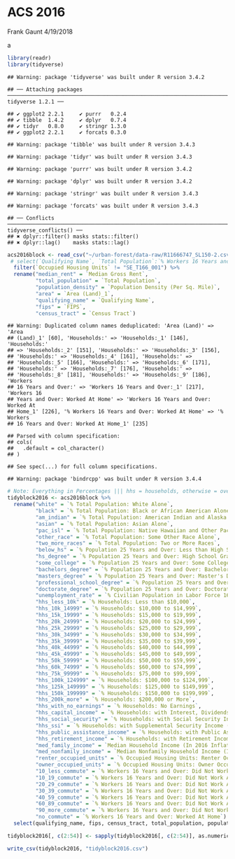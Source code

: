 ACS 2016
================
Frank Gaunt
4/19/2018

a

``` r
library(readr)
library(tidyverse)
```

    ## Warning: package 'tidyverse' was built under R version 3.4.2

    ## ── Attaching packages ─────────────────────────────────────────────────────────────────────────────────────── tidyverse 1.2.1 ──

    ## ✔ ggplot2 2.2.1     ✔ purrr   0.2.4
    ## ✔ tibble  1.4.2     ✔ dplyr   0.7.4
    ## ✔ tidyr   0.8.0     ✔ stringr 1.3.0
    ## ✔ ggplot2 2.2.1     ✔ forcats 0.3.0

    ## Warning: package 'tibble' was built under R version 3.4.3

    ## Warning: package 'tidyr' was built under R version 3.4.3

    ## Warning: package 'purrr' was built under R version 3.4.2

    ## Warning: package 'dplyr' was built under R version 3.4.2

    ## Warning: package 'stringr' was built under R version 3.4.3

    ## Warning: package 'forcats' was built under R version 3.4.3

    ## ── Conflicts ────────────────────────────────────────────────────────────────────────────────────────── tidyverse_conflicts() ──
    ## ✖ dplyr::filter() masks stats::filter()
    ## ✖ dplyr::lag()    masks stats::lag()

``` r
acs2016block <- read_csv("~/urban-forest/data-raw/R11666747_SL150-2.csv") %>%
 # select(`Qualifying Name`, `Total Population`:`% Workers 16 Years and Over: Worked At Home`) %>%
  filter(`Occupied Housing Units` != "SE_T166_001") %>%
  rename("median_rent" = `Median Gross Rent`,
         "total_population" = `Total Population`,
         "population_density" = `Population Density (Per Sq. Mile)`,
         "area" = `Area (Land)_1`,
         "qualifying_name" = `Qualifying Name`,
         "fips" = `FIPS`,
         "census_tract" = `Census Tract`)
```

    ## Warning: Duplicated column names deduplicated: 'Area (Land)' => 'Area
    ## (Land)_1' [60], 'Households:' => 'Households:_1' [146], 'Households:'
    ## => 'Households:_2' [151], 'Households:' => 'Households:_3' [156],
    ## 'Households:' => 'Households:_4' [161], 'Households:' =>
    ## 'Households:_5' [166], 'Households:' => 'Households:_6' [171],
    ## 'Households:' => 'Households:_7' [176], 'Households:' =>
    ## 'Households:_8' [181], 'Households:' => 'Households:_9' [186], 'Workers
    ## 16 Years and Over:' => 'Workers 16 Years and Over:_1' [217], 'Workers 16
    ## Years and Over: Worked At Home' => 'Workers 16 Years and Over: Worked At
    ## Home_1' [226], '% Workers 16 Years and Over: Worked At Home' => '% Workers
    ## 16 Years and Over: Worked At Home_1' [235]

    ## Parsed with column specification:
    ## cols(
    ##   .default = col_character()
    ## )

    ## See spec(...) for full column specifications.

    ## Warning: package 'bindrcpp' was built under R version 3.4.4

``` r
# Note: Everything in Percentages ||| hhs = households, otherwise = overall population ||| hs = high school
tidyblock2016 <- acs2016block %>%
  rename("white" = `% Total Population: White Alone`,
         "black" = `% Total Population: Black or African American Alone`,
         "am_indian" = `% Total Population: American Indian and Alaska Native Alone`,
         "asian" = `% Total Population: Asian Alone`,
         "pac_isl" = `% Total Population: Native Hawaiian and Other Pacific Islander Alone`,
         "other_race" = `% Total Population: Some Other Race Alone`,
         "two_more_races" = `% Total Population: Two or More Races`,
         "below_hs" = `% Population 25 Years and Over: Less than High School`,
         "hs_degree" = `% Population 25 Years and Over: High School Graduate (Includes Equivalency)`,
         "some_college" = `% Population 25 Years and Over: Some College`,
         "bachelors_degree" = `% Population 25 Years and Over: Bachelor's Degree`,
         "masters_degree" = `% Population 25 Years and Over: Master's Degree`,
         "professional_school_degree" = `% Population 25 Years and Over: Professional School Degree`,
         "doctorate_degree" = `% Population 25 Years and Over: Doctorate Degree`,
         "unemployment_rate" = `% Civilian Population in Labor Force 16 Years and Over: Unemployed`,
         "hhs_less_10k" = `% Households: Less than $10,000`,
         "hhs_10k_14999" = `% Households: $10,000 to $14,999`,
         "hhs_15k_19999" = `% Households: $15,000 to $19,999`,
         "hhs_20k_24999" = `% Households: $20,000 to $24,999`,
         "hhs_25k_29999" = `% Households: $25,000 to $29,999`,
         "hhs_30k_34999" = `% Households: $30,000 to $34,999`,
         "hhs_35k_39999" = `% Households: $35,000 to $39,999`,
         "hhs_40k_44999" = `% Households: $40,000 to $44,999`,
         "hhs_45k_49999" = `% Households: $45,000 to $49,999`,
         "hhs_50k_59999" = `% Households: $50,000 to $59,999`,
         "hhs_60k_74999" = `% Households: $60,000 to $74,999`,
         "hhs_75k_99999" = `% Households: $75,000 to $99,999`,
         "hhs_100k_124999" = `% Households: $100,000 to $124,999`,
         "hhs_125k_149999" = `% Households: $125,000 to $149,999`,
         "hhs_150k_199999" = `% Households: $150,000 to $199,999`,
         "hhs_200k_more" = `% Households: $200,000 or More`,
         "hhs_with_no_earnings" = `% Households: No Earnings`,
         "hhs_capital_income" = `% Households: with Interest, Dividends, or Net Rental Income`,
         "hhs_social_security" = `% Households: with Social Security Income`,
         "hhs_ssi" = `% Households: with Supplemental Security Income (Ssi)`,
         "hhs_public_assistance_income" = `% Households: with Public Assistance Income`,
         "hhs_retirement_income" = `% Households: with Retirement Income`,
         "med_family_income" = `Median Household Income (In 2016 Inflation Adjusted Dollars)`,
         "med_nonfamily_income" = `Median Nonfamily Household Income (In 2016 Inflation Adjusted Dollars)`,
         "renter_occupied_units" = `% Occupied Housing Units: Renter Occupied`,
         "owner_occupied_units" = `% Occupied Housing Units: Owner Occupied`,
         "10_less_commute" = `% Workers 16 Years and Over: Did Not Work At Home: Less than 10 Minutes`,
         "10_19_commute" = `% Workers 16 Years and Over: Did Not Work At Home: 10 to 19 Minutes`,
         "20_29_commute" = `% Workers 16 Years and Over: Did Not Work At Home: 20 to 29 Minutes`,
         "30_39_commute" = `% Workers 16 Years and Over: Did Not Work At Home: 30 to 39 Minutes`,
         "40_59_commute" = `% Workers 16 Years and Over: Did Not Work At Home: 40 to 59 Minutes`,
         "60_89_commute" = `% Workers 16 Years and Over: Did Not Work At Home: 60 to 89 Minutes`,
         "90_more_commute" = `% Workers 16 Years and Over: Did Not Work At Home: 90 or More Minutes`,
         "no_commute" = `% Workers 16 Years and Over: Worked At Home`) %>%
  select(qualifying_name, fips, census_tract, total_population, population_density, area, white:two_more_races, below_hs:doctorate_degree, unemployment_rate, hhs_less_10k:hhs_200k_more, med_family_income, med_nonfamily_income, hhs_with_no_earnings, hhs_capital_income, hhs_social_security, hhs_ssi, hhs_public_assistance_income, hhs_retirement_income, renter_occupied_units, owner_occupied_units, `10_less_commute`:no_commute)

tidyblock2016[, c(2:54)] <- sapply(tidyblock2016[, c(2:54)], as.numeric)

write_csv(tidyblock2016, "tidyblock2016.csv")
```
